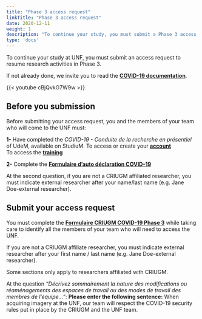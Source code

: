 ```yaml
---
title: "Phase 3 access request"
linkTitle: "Phase 3 access request"
date: 2020-12-11
weight: 1
description: "To continue your study, you must submit a Phase 3 access request"
type: 'docs'
---
```

To continue your study at UNF, you must submit an access request to resume research activities in Phase 3.

If not already done, we invite you to read the __[COVID-19 documentation](https://unf-montreal.ca/documents/covid)__.

{{< youtube cBjQvkG7W9w >}}

## Before you submission

Before submitting your access request, you and the members of your team who will come to the UNF must:

**1-** Have completed the _COVID-19 - Conduite de la recherche en présentiel_ of UdeM, available on StudiuM.
To access or create your __[account](https://studiumfc.umontreal.ca/login/index.php)__  
To access the __[training](https://studiumfc.umontreal.ca/course/view.php?id=61608)__


**2-** Complete the __[Formulaire d’auto déclaration COVID-19](https://limesurvey.criugm.qc.ca/index.php/356217?newtest=Y&lang=fr)__

At the second question, if you are not a CRIUGM affiliated researcher, you must indicate external researcher after your name/last name (e.g. Jane Doe-external researcher).


## Submit your access request

You must complete the __[Formulaire CRIUGM COVID-19 Phase 3](https://limesurvey.criugm.qc.ca/index.php/752182?newtest=Y&lang=fr)__ while taking care to identify all the members of your team who will need to access the UNF.

If you are not a CRIUGM affiliate researcher, you must indicate external researcher after your first name / last name (e.g. Jane Doe-external researcher).

Some sections only apply to researchers affiliated with CRIUGM.

At the question _“Décrivez sommairement la nature des modifications ou réaménagements des espaces de travail ou des modes de travail des membres de l’équipe…”_: **Please enter the following sentence:** When acquiring imagery at the UNF, our team will respect the COVID-19 security rules put in place by the CRIUGM and the UNF team.
